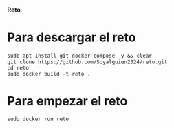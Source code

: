 #### Reto

# Para descargar el reto
```
sudo apt install git docker-compose -y && clear
git clone https://github.com/Soyalguien2324/reto.git
cd reto
sudo docker build –t reto .
```
# Para empezar el reto
```
sudo docker run reto
```
